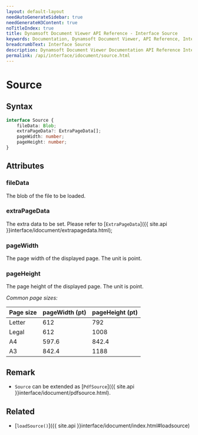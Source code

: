 ```yaml
---
layout: default-layout
needAutoGenerateSidebar: true
needGenerateH3Content: true
noTitleIndex: true
title: Dynamsoft Document Viewer API Reference - Interface Source
keywords: Documentation, Dynamsoft Document Viewer, API Reference, Interface Source
breadcrumbText: Interface Source
description: Dynamsoft Document Viewer Documentation API Reference Interface Source Page
permalink: /api/interface/idocument/source.html
---
```


# Source

## Syntax

```typescript
interface Source {
    fileData: Blob; 
    extraPageData?: ExtraPageData[]; 
    pageWidth: number;  
    pageHeight: number; 
}
```

## Attributes

### fileData

The blob of the file to be loaded.

### extraPageData

The extra data to be set. Please refer to [`ExtraPageData`]({{ site.api }}interface/idocument/extrapagedata.html);

### pageWidth

The page width of the displayed page. The unit is point.

### pageHeight

The page height of the displayed page. The unit is point.

*Common page sizes:*

 Page size | pageWidth (pt) | pageHeight (pt) 
-----------|------------------|-------------------
 Letter    | 612              | 792                
 Legal     | 612              | 1008                
 A4        | 597.6              | 842.4              
 A3        | 842.4             | 1188     

## Remark

- `Source` can be extended as [`PdfSource`]({{ site.api }}interface/idocument/pdfsource.html).

## Related

- [`loadSource()`]({{ site.api }}interface/idocument/index.html#loadsource)